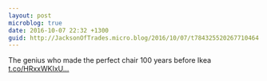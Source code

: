 ```yaml
---
layout: post
microblog: true
date: 2016-10-07 22:32 +1300
guid: http://JacksonOfTrades.micro.blog/2016/10/07/t784325520267710464.html
---
```

The genius who made the perfect chair 100 years before Ikea [t.co/HRxxWKIxU...](https://t.co/HRxxWKIxUk)
